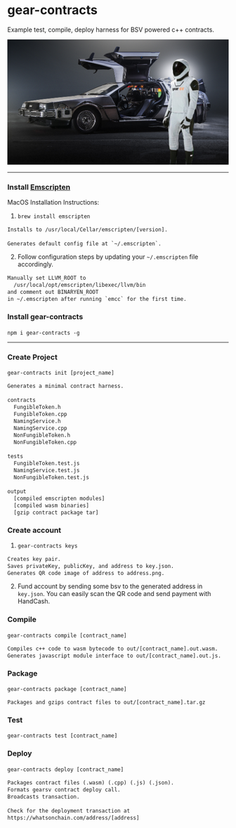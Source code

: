 # gear-contracts

Example test, compile, deploy harness for BSV powered c++ contracts.

![deLorean Time Machine](delorean.jpg)
___

### Install [Emscripten](https://emscripten.org/docs/)

MacOS Installation Instructions:

1. `brew install emscripten`
```
Installs to /usr/local/Cellar/emscripten/[version].

Generates default config file at `~/.emscripten`.
```

2. Follow configuration steps by updating your `~/.emscripten` file accordingly.
```
Manually set LLVM_ROOT to
  /usr/local/opt/emscripten/libexec/llvm/bin
and comment out BINARYEN_ROOT
in ~/.emscripten after running `emcc` for the first time.
```

### Install gear-contracts
`npm i gear-contracts -g`
___

### Create Project
`gear-contracts init [project_name]`

```
Generates a minimal contract harness.

contracts
  FungibleToken.h
  FungibleToken.cpp
  NamingService.h
  NamingService.cpp
  NonFungibleToken.h
  NonFungibleToken.cpp

tests
  FungibleToken.test.js
  NamingService.test.js
  NonFungibleToken.test.js

output
  [compiled emscripten modules]
  [compiled wasm binaries]
  [gzip contract package tar]
```
### Create account
1. `gear-contracts keys`
```
Creates key pair.
Saves privateKey, publicKey, and address to key.json.
Generates QR code image of address to address.png.
```
2. Fund account by sending some bsv to the generated address in `key.json`. You can easily scan the QR code and send payment with HandCash.

### Compile
`gear-contracts compile [contract_name]`

```
Compiles c++ code to wasm bytecode to out/[contract_name].out.wasm.
Generates javascript module interface to out/[contract_name].out.js.
```

### Package
`gear-contracts package [contract_name]`

```
Packages and gzips contract files to out/[contract_name].tar.gz
```

### Test
`gear-contracts test [contract_name]`

### Deploy
`gear-contracts deploy [contract_name]`

```
Packages contract files (.wasm) (.cpp) (.js) (.json).
Formats gearsv contract deploy call.
Broadcasts transaction.

Check for the deployment transaction at https://whatsonchain.com/address/[address]
```
